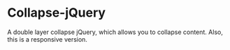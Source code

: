 # Collapse-jQuery
A double layer collapse jQuery, which allows you to collapse content. Also, this is a responsive version.
